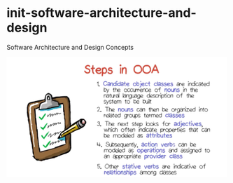 # init-software-architecture-and-design
 Software Architecture and Design Concepts

![OOADSteps](./pics/ooa-steps.jpg "The steps in OOA")